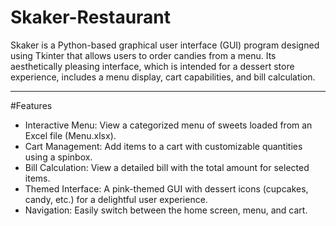 # Skaker-Restaurant
Skaker is a Python-based graphical user interface (GUI) program designed using Tkinter that allows users to order candies from a menu.  Its aesthetically pleasing interface, which is intended for a dessert store experience, includes a menu display, cart capabilities, and bill calculation.


____________________________________________________________________________________________________________________________________________________________
#Features

* Interactive Menu: View a categorized menu of sweets loaded from an Excel file (Menu.xlsx).
* Cart Management: Add items to a cart with customizable quantities using a spinbox.
* Bill Calculation: View a detailed bill with the total amount for selected items.
* Themed Interface: A pink-themed GUI with dessert icons (cupcakes, candy, etc.) for a delightful user experience.
* Navigation: Easily switch between the home screen, menu, and cart.
